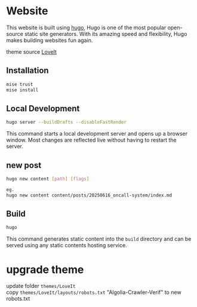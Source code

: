 # Website

This website is built using [hugo](https://gohugo.io), Hugo is one of the most popular open-source static site generators. With its amazing speed and flexibility, Hugo makes building websites fun again.  

theme source [LoveIt](https://github.com/sulrich/LoveIt)  

## Installation

```bash
mise trust
mise install
```

## Local Development

```bash
hugo server --buildDrafts --disableFastRender
```

This command starts a local development server and opens up a browser window. Most changes are reflected live without having to restart the server.

## new post

```bash
hugo new content [path] [flags]

eg.
hugo new content content/posts/20250616_oncall-system/index.md
```

## Build

```bash
hugo
```

This command generates static content into the `build` directory and can be served using any static contents hosting service.


# upgrade theme 

update folder `themes/LoveIt`  
copy `themes/LoveIt/layouts/robots.txt` "Algolia-Crawler-Verif" to new robots.txt  